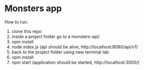 # Monsters app

How to run:
1. clone this repo
2. inside a project folder go to a monsters-api/
3. npm install 
4. node index.js (api should be alive, http://localhost:8080/api/v1)
5. back to the project folder using new terminal tab
6. npm install 
7. npm start (application should be started, http://localhost:3000/)
